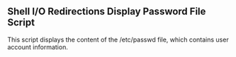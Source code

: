 Shell I/O Redirections
Display Password File Script
---------------------------

This script displays the content of the /etc/passwd file, which contains user account information.


